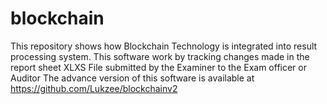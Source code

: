 # blockchain
This repository shows how Blockchain Technology is integrated into result processing system.
This software work by tracking changes made in the report sheet XLXS File submitted by the Examiner to the Exam officer or Auditor
The advance version of this software is available at <a href="https://github.com/Lukzee/blockchainv2" target="_blank">https://github.com/Lukzee/blockchainv2</a>
